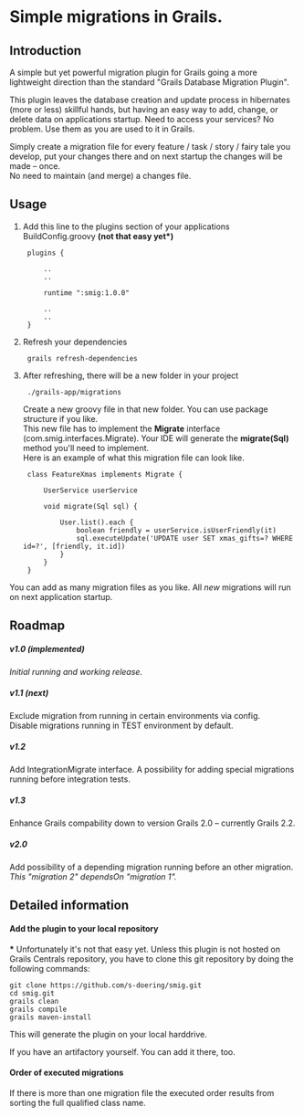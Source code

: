# Simple migrations in Grails. #

## Introduction ##

A simple but yet powerful migration plugin for Grails going a more lightweight direction than the standard "Grails Database Migration Plugin".

This plugin leaves the database creation and update process in hibernates (more or less) skillful hands, but having an easy way to add, change, or delete data on applications startup. Need to access your services? No problem. Use them as you are used to it in Grails.  

Simply create a migration file for every feature / task / story / fairy tale you develop, put your changes there and on next startup the changes will be made – once.  
No need to maintain (and merge) a changes file.


## Usage ##

1. Add this line to the plugins section of your applications BuildConfig.groovy __(not that easy yet*)__

        plugins {

            ..
            ..

            runtime ":smig:1.0.0"

            ..
            ..
        }

2. Refresh your dependencies

        grails refresh-dependencies

3. After refreshing, there will be a new folder in your project

        ./grails-app/migrations
   
   Create a new groovy file in that new folder. You can use package structure if you like.  
   This new file has to implement the **Migrate** interface (com.smig.interfaces.Migrate). Your IDE will generate the **migrate(Sql)** method you'll need to implement.  
   Here is an example of what this migration file can look like.
   
        class FeatureXmas implements Migrate {
    
            UserService userService

            void migrate(Sql sql) {
    
                User.list().each {
                    boolean friendly = userService.isUserFriendly(it)
                    sql.executeUpdate('UPDATE user SET xmas_gifts=? WHERE id=?', [friendly, it.id])
                }
            }
        }
    
You can add as many migration files as you like. All _new_ migrations will run on next application startup.


## Roadmap ##

##### _v1.0 (implemented)_ #####

_Initial running and working release._

##### __v1.1 (next)__ #####

Exclude migration from running in certain environments via config.  
Disable migrations running in TEST environment by default.

##### v1.2 #####

Add IntegrationMigrate interface. A possibility for adding special migrations running before integration tests.

##### v1.3 #####

Enhance Grails compability down to version Grails 2.0 – currently Grails 2.2.

##### v2.0 #####

Add possibility of a depending migration running before an other migration. _This "migration 2" dependsOn "migration 1"._


## Detailed information ##

#### Add the plugin to your local repository ####

__*__ Unfortunately it's not that easy yet. Unless this plugin is not hosted on Grails Centrals repository, you have to clone this git repository by doing the following commands:

    git clone https://github.com/s-doering/smig.git
    cd smig.git
    grails clean
    grails compile
    grails maven-install

This will generate the plugin on your local harddrive.

If you have an artifactory yourself. You can add it there, too.

#### Order of executed migrations ####

If there is more than one migration file the executed order results from sorting the full qualified class name.

